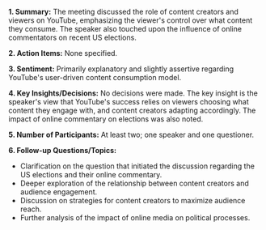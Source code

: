 **1. Summary:** The meeting discussed the role of content creators and viewers on YouTube, emphasizing the viewer's control over what content they consume. The speaker also touched upon the influence of online commentators on recent US elections.

**2. Action Items:** None specified.

**3. Sentiment:** Primarily explanatory and slightly assertive regarding YouTube's user-driven content consumption model.

**4. Key Insights/Decisions:** No decisions were made. The key insight is the speaker's view that YouTube's success relies on viewers choosing what content they engage with, and content creators adapting accordingly.  The impact of online commentary on elections was also noted.

**5. Number of Participants:** At least two; one speaker and one questioner.

**6. Follow-up Questions/Topics:**
* Clarification on the question that initiated the discussion regarding the US elections and their online commentary.
* Deeper exploration of the relationship between content creators and audience engagement.
* Discussion on strategies for content creators to maximize audience reach.
* Further analysis of the impact of online media on political processes.
